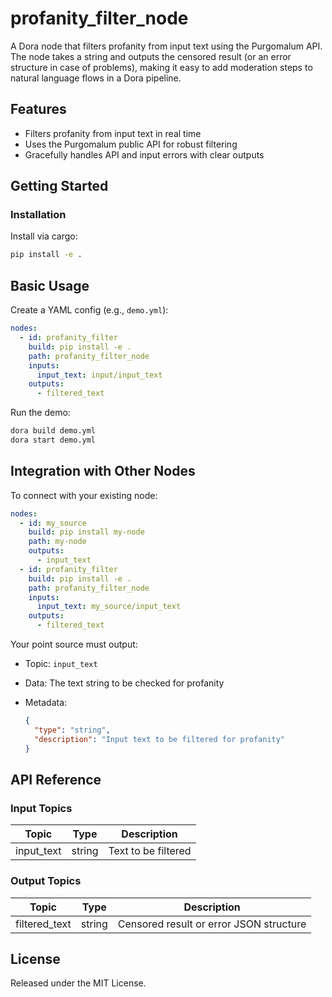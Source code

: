 # profanity_filter_node

A Dora node that filters profanity from input text using the Purgomalum API. The node takes a string and outputs the censored result (or an error structure in case of problems), making it easy to add moderation steps to natural language flows in a Dora pipeline.

## Features
- Filters profanity from input text in real time
- Uses the Purgomalum public API for robust filtering
- Gracefully handles API and input errors with clear outputs

## Getting Started

### Installation
Install via cargo:
```bash
pip install -e .
```

## Basic Usage

Create a YAML config (e.g., `demo.yml`):

```yaml
nodes:
  - id: profanity_filter
    build: pip install -e .
    path: profanity_filter_node
    inputs:
      input_text: input/input_text
    outputs:
      - filtered_text
```

Run the demo:

```bash
dora build demo.yml
dora start demo.yml
```


## Integration with Other Nodes

To connect with your existing node:

```yaml
nodes:
  - id: my_source
    build: pip install my-node
    path: my-node
    outputs:
      - input_text
  - id: profanity_filter
    build: pip install -e .
    path: profanity_filter_node
    inputs:
      input_text: my_source/input_text
    outputs:
      - filtered_text
```

Your point source must output:

* Topic: `input_text`
* Data: The text string to be checked for profanity
* Metadata:

  ```json
  {
    "type": "string",
    "description": "Input text to be filtered for profanity"
  }
  ```

## API Reference

### Input Topics

| Topic       | Type   | Description                 |
| ----------- | ------ | -------------------------- |
| input_text  | string | Text to be filtered        |

### Output Topics

| Topic         | Type   | Description                                  |
| ------------- | ------ | -------------------------------------------- |
| filtered_text | string | Censored result or error JSON structure      |

## License

Released under the MIT License.
